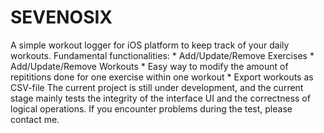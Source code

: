 # SEVENOSIX
A simple workout logger for iOS platform to keep track of your daily workouts.  Fundamental functionalities: * Add/Update/Remove Exercises * Add/Update/Remove Workouts * Easy way to modify the amount of repititions done for one exercise within one workout * Export workouts as CSV-file The current project is still under development, and the current stage mainly tests the integrity of the interface UI and the correctness of logical operations. If you encounter problems during the test, please contact me.
